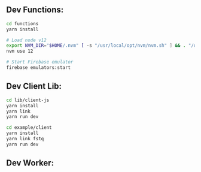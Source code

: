 ## Dev Functions:

```sh
cd functions
yarn install
```


```sh
# Load node v12
export NVM_DIR="$HOME/.nvm" [ -s "/usr/local/opt/nvm/nvm.sh" ] && . "/usr/local/opt/nvm/nvm.sh"
nvm use 12

# Start Firebase emulator
firebase emulators:start
```

## Dev Client Lib:

```sh
cd lib/client-js
yarn install
yarn link
yarn run dev
```

```sh
cd example/client
yarn install
yarn link fstq
yarn run dev
```

## Dev Worker:

